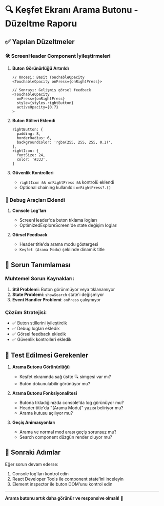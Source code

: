 # 🔍 Keşfet Ekranı Arama Butonu - Düzeltme Raporu

## ✅ Yapılan Düzeltmeler

### 🛠️ **ScreenHeader Component İyileştirmeleri**

1. **Buton Görünürlüğü Artırıldı**

   ```tsx
   // Öncesi: Basit TouchableOpacity
   <TouchableOpacity onPress={onRightPress}>

   // Sonrası: Gelişmiş görsel feedback
   <TouchableOpacity
     onPress={onRightPress}
     style={styles.rightButton}
     activeOpacity={0.7}
   >
   ```

2. **Buton Stilleri Eklendi**

   ```tsx
   rightButton: {
     padding: 8,
     borderRadius: 6,
     backgroundColor: 'rgba(255, 255, 255, 0.1)',
   },
   rightIcon: {
     fontSize: 24,
     color: '#333',
   }
   ```

3. **Güvenlik Kontrolleri**
   - `rightIcon && onRightPress &&` kontrolü eklendi
   - Optional chaining kullanıldı: `onRightPress?.()`

### 🐛 **Debug Araçları Eklendi**

1. **Console Log'ları**

   - ScreenHeader'da buton tıklama logları
   - OptimizedExploreScreen'de state değişim logları

2. **Görsel Feedback**
   - Header title'da arama modu göstergesi
   - `Keşfet (Arama Modu)` şeklinde dinamik title

## 🎯 **Sorun Tanımlaması**

### Muhtemel Sorun Kaynakları:

1. **Stil Problemi**: Buton görünmüyor veya tıklanamıyor
2. **State Problemi**: `showSearch` state'i değişmiyor
3. **Event Handler Problemi**: `onPress` çalışmıyor

### Çözüm Stratejisi:

- ✅ Buton stillerini iyileştirdik
- ✅ Debug logları ekledik
- ✅ Görsel feedback ekledik
- ✅ Güvenlik kontrolleri ekledik

## 📱 **Test Edilmesi Gerekenler**

1. **Arama Butonu Görünürlüğü**

   - Keşfet ekranında sağ üstte 🔍 simgesi var mı?
   - Buton dokunulabilir görünüyor mu?

2. **Arama Butonu Fonksiyonalitesi**

   - Butona tıkladığınızda console'da log görünüyor mu?
   - Header title'da "(Arama Modu)" yazısı beliriyor mu?
   - Arama kutusu açılıyor mu?

3. **Geçiş Animasyonları**
   - Arama ve normal mod arası geçiş sorunsuz mu?
   - Search component düzgün render oluyor mu?

## 🚀 **Sonraki Adımlar**

Eğer sorun devam ederse:

1. Console log'ları kontrol edin
2. React Developer Tools ile component state'ini inceleyin
3. Element inspector ile buton DOM'unu kontrol edin

---

**Arama butonu artık daha görünür ve responsive olmalı! 🎉**
